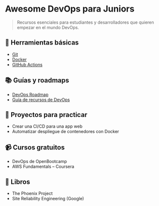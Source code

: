 # Awesome DevOps para Juniors

> Recursos esenciales para estudiantes y desarrolladores que quieren empezar en el mundo DevOps.

## 🔧 Herramientas básicas
- [Git](https://git-scm.com/)
- [Docker](https://docs.docker.com/)
- [GitHub Actions](https://docs.github.com/en/actions)

## 📚 Guías y roadmaps
- [DevOps Roadmap](https://roadmap.sh/devops)
- [Guía de recursos de DevOps](https://github.com/bregman-arie/devops-resources)

## 🧪 Proyectos para practicar
- Crear una CI/CD para una app web
- Automatizar despliegue de contenedores con Docker

## 📹 Cursos gratuitos
- DevOps de OpenBootcamp
- AWS Fundamentals – Coursera

## 📓 Libros
- The Phoenix Project
- Site Reliability Engineering (Google)
